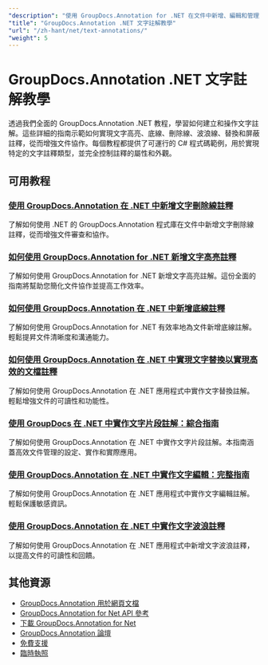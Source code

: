 ```yaml
---
"description": "使用 GroupDocs.Annotation for .NET 在文件中新增、編輯和管理文字註解的逐步教學。"
"title": "GroupDocs.Annotation .NET 文字註解教學"
"url": "/zh-hant/net/text-annotations/"
"weight": 5
---
```


# GroupDocs.Annotation .NET 文字註解教學

透過我們全面的 GroupDocs.Annotation .NET 教程，學習如何建立和操作文字註解。這些詳細的指南示範如何實現文字高亮、底線、刪除線、波浪線、替換和屏蔽註釋，從而增強文件協作。每個教程都提供了可運行的 C# 程式碼範例，用於實現特定的文字註釋類型，並完全控制註釋的屬性和外觀。

## 可用教程

### [使用 GroupDocs.Annotation 在 .NET 中新增文字刪除線註釋](./add-text-strikeout-annotation-dotnet-groupdocs/)
了解如何使用 .NET 的 GroupDocs.Annotation 程式庫在文件中新增文字刪除線註釋，從而增強文件審查和協作。

### [如何使用 GroupDocs.Annotation for .NET 新增文字高亮註釋](./groupdocs-annotation-net-text-highlight/)
了解如何使用 GroupDocs.Annotation for .NET 新增文字高亮註解。這份全面的指南將幫助您簡化文件協作並提高工作效率。

### [如何使用 GroupDocs.Annotation 在 .NET 中新增底線註釋](./add-underline-annotations-dotnet-groupdocs/)
了解如何使用 GroupDocs.Annotation for .NET 有效率地為文件新增底線註解。輕鬆提昇文件清晰度和溝通能力。

### [如何使用 GroupDocs.Annotation 在 .NET 中實現文字替換以實現高效的文檔註釋](./implement-text-replacement-net-groupdocs-annotation/)
了解如何使用 GroupDocs.Annotation 在 .NET 應用程式中實作文字替換註解。輕鬆增強文件的可讀性和功能性。

### [使用 GroupDocs 在 .NET 中實作文字片段註解：綜合指南](./implement-text-fragment-annotations-net-groupdocs/)
了解如何使用 GroupDocs.Annotation 在 .NET 中實作文字片段註解。本指南涵蓋高效文件管理的設定、實作和實際應用。

### [使用 GroupDocs.Annotation 在 .NET 中實作文字編輯：完整指南](./implement-text-redaction-dotnet-groupdocs-annotation/)
了解如何使用 GroupDocs.Annotation 在 .NET 應用程式中實作文字編輯註解。輕鬆保護敏感資訊。

### [使用 GroupDocs.Annotation 在 .NET 中實作文字波浪註釋](./implement-squiggly-annotations-net-groupdocs/)
了解如何使用 GroupDocs.Annotation 在 .NET 應用程式中新增文字波浪註釋，以提高文件的可讀性和回饋。

## 其他資源

- [GroupDocs.Annotation 用於網頁文檔](https://docs.groupdocs.com/annotation/net/)
- [GroupDocs.Annotation for Net API 參考](https://reference.groupdocs.com/annotation/net/)
- [下載 GroupDocs.Annotation for Net](https://releases.groupdocs.com/annotation/net/)
- [GroupDocs.Annotation 論壇](https://forum.groupdocs.com/c/annotation)
- [免費支援](https://forum.groupdocs.com/)
- [臨時執照](https://purchase.groupdocs.com/temporary-license/)